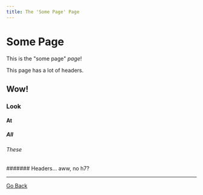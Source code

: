 ```yaml
---
title: The 'Some Page' Page
---
```


# Some Page

This is the "some page" _page_!

This page has a lot of headers.

## Wow!

### Look

#### At

##### All

###### These

####### Headers... aww, no h7?

---

[Go Back](/index)
